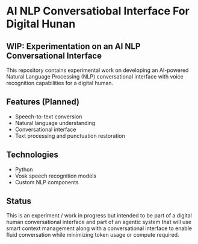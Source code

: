 # AI NLP Conversatiobal Interface For Digital Hunan

## WIP: Experimentation on an AI NLP Conversational Interface

This repository contains experimental work on developing an AI-powered Natural Language Processing (NLP) conversational interface with voice recognition capabilities for a digital human.

## Features (Planned)

- Speech-to-text conversion
- Natural language understanding
- Conversational interface
- Text processing and punctuation restoration

## Technologies

- Python
- Vosk speech recognition models
- Custom NLP components

## Status

This is an experiment / work in progress but intended to be part of a digital human conversational interface and part of an agentic system that will use smart context management along with a conversational interface to enable fluid conversation while minimizing token usage or compute required.
